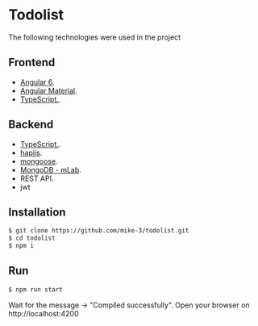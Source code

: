 # Todolist

The following technologies were used in the project

## Frontend

- [Angular 6](https://angular.io/).
- [Angular Material](https://material.angular.io/).
- [TypeScript.](https://www.typescriptlang.org/).

## Backend

- [TypeScript.](https://www.typescriptlang.org/).
- [hapijs](https://hapijs.com/).
- [mongoose](https://mongoosejs.com/).
- [MongoDB - mLab](https://mlab.com).
- REST API.
- jwt

## Installation

```sh
$ git clone https://github.com/mike-3/todolist.git
$ cd todolist
$ npm i
```

## Run

```sh
$ npm run start
```
Wait for the message -> "Compiled successfully".
Open your browser on http://localhost:4200
